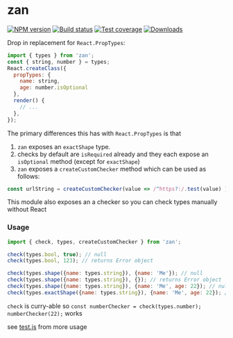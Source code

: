zan
===

[![NPM version][npm-image]][npm-url]
[![Build status][travis-image]][travis-url]
[![Test coverage][coveralls-image]][coveralls-url]
[![Downloads][downloads-image]][downloads-url]

Drop in replacement for `React.PropTypes`:

```js
import { types } from 'zan';
const { string, number } = types;
React.createClass({
  propTypes: {
    name: string,
    age: number.isOptional
  },
  render() {
    // ...
  },
});
```

The primary differences this has with `React.PropTypes` is that

1. `zan` exposes an `exactShape` type.
2. checks by default are `isRequired` already and they each expose an `isOptional` method (except for `exactShape`)
3. `zan` exposes a `createCustomChecker` method which can be used as follows:

```js
const urlString = createCustomChecker(value => /^https?:/.test(value) );
```


This module also exposes an a checker so you can check types manually without React

### Usage

```js
import { check, types, createCustomChecker } from 'zan';

check(types.bool, true); // null
check(types.bool, 123); // returns Error object

check(types.shape({name: types.string}), {name: 'Me'}); // null
check(types.shape({name: types.string}), {}); // returns Error object
check(types.shape({name: types.string}), {name: 'Me', age: 22}); // null
check(types.exactShape({name: types.string}), {name: 'Me', age: 22}); // returns Error object
```

`check` is curry-able so `const numberChecker = check(types.number); numberChecker(22);` works

see [test.js](test.js) from more usage


[npm-image]: https://img.shields.io/npm/v/zan.svg?style=flat-square
[npm-url]: https://npmjs.org/package/zan
[travis-image]: https://img.shields.io/travis/kolodny/zan.svg?style=flat-square
[travis-url]: https://travis-ci.org/kolodny/zan
[coveralls-image]: https://img.shields.io/coveralls/kolodny/zan.svg?style=flat-square
[coveralls-url]: https://coveralls.io/r/kolodny/zan
[downloads-image]: http://img.shields.io/npm/dm/zan.svg?style=flat-square
[downloads-url]: https://npmjs.org/package/zan
